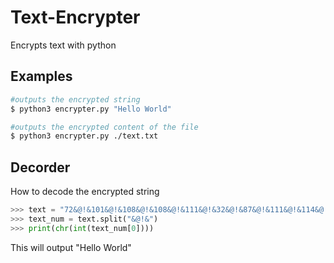 # Text-Encrypter

Encrypts text with python

## Examples

```bash
#outputs the encrypted string
$ python3 encrypter.py "Hello World"

#outputs the encrypted content of the file
$ python3 encrypter.py ./text.txt
```

## Decorder

How to decode the encrypted string

```python
>>> text = "72&@!&101&@!&108&@!&108&@!&111&@!&32&@!&87&@!&111&@!&114&@!&108&@!&100&@!&" # This is the encoded string
>>> text_num = text.split("&@!&")
>>> print(chr(int(text_num[0])))
```

This will output "Hello World"
